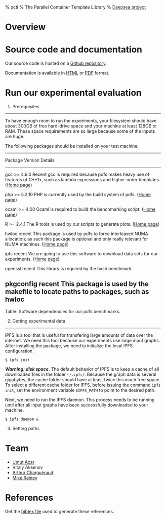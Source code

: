 % pctl
% The Parallel Container Template Library
% [Deepsea project](http://deepsea.inria.fr/)

Overview
========

Source code and documentation
=============================

Our source code is hosted on a [Github
repository](https://github.com/deepsea-inria/pctl).

Documentation is available in [HTML](doc/pctl.html) or
[PDF](doc/pctl.pdf) format.

Run our experimental evaluation
===============================

1. Prerequisites
----------------

To have enough room to run the experiments, your filesystem should
have about 300GB of free hard-drive space and your machine at least
128GB or RAM. These space requirements are so large because some of
the inputs are huge.

The following packages should be installed on your test machine.

-----------------------------------------------------------------------------------
Package    Version        Details
--------   ----------     ---------------------------------------------------------
gcc         >= 4.9.0      Recent gcc is required because pdfs 
                          makes heavy use of features of C++1x,
                          such as lambda expressions and
                          higher-order templates.
                          ([Home page](https://gcc.gnu.org/))

php         >= 5.3.10     PHP is currently used by the build system 
                          of pdfs.
                          ([Home page](http://www.php.net/))

ocaml        >= 4.00       Ocaml is required to build the
                           benchmarking script.
                           ([Home page](http://www.ocaml.org/))

R            >= 2.4.1      The R tools is used by our scripts to
                           generate plots.
                           ([Home page](http://www.r-project.org/))
                                               
hwloc        recent        This package is used by pdfs to force
                           interleaved NUMA allocation; as
                           such this package is optional and only
                           really relevant for NUMA machines.
                           ([Home page](http://www.open-mpi.org/projects/hwloc/))

ipfs         recent        We are going to use this software to
                           download data sets for our experiments.
                           ([Home page](https://ipfs.io/))

openssl      recent        This library is required by the hash
                           benchmark.

pkgconfig    recent        This package is used by the makefile
                           to locate paths to packages, such
			   as hwloc
-----------------------------------------------------------------------------------

Table: Software dependencies for our pdfs benchmarks.

2. Getting experimental data
----------------------------

IPFS is a tool that is useful for transfering large amounts of data
over the internet. We need this tool because our experiments use large
input graphs. After installing the package, we need to initialize the
local IPFS configuration.

~~~~
$ ipfs init
~~~~

***Warning: disk space.*** The default behavior of IPFS is to keep a
cache of all downloaded files in the folder `~/.ipfs/`. Because the
graph data is several gigabytes, the cache folder should have at least
twice this much free space. To select a different cache folder for
IPFS, before issuing the command `ipfs init`, set the environment
variable `$IPFS_PATH` to point to the desired path.

Next, we need to run the IPFS daemon. This process needs to be running
until after all input graphs have been successfully downloaded to your
machine.

~~~~
$ ipfs daemon &
~~~~

3. Setting paths

Team
====

- [Umut Acar](http://www.umut-acar.org/site/umutacar/)
- Vitaly Aksenov
- [Arthur Charguéraud](http://www.chargueraud.org/)
- [Mike Rainey](http://gallium.inria.fr/~rainey/)

References
==========

Get the [bibtex file](pctl.bib) used to generate these
references.
